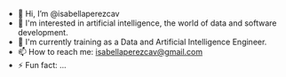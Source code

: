 - 👋 Hi, I’m @isabellaperezcav
- 👀 I'm interested in artificial intelligence, the world of data and software development. 
- 🌱 I'm currently training as a Data and Artificial Intelligence Engineer. 
- 📫 How to reach me: isabellaperezcav@gmail.com
- ⚡ Fun fact: ...

<!---
isabellaperezcav/isabellaperezcav is a ✨ special ✨ repository because its `README.md` (this file) appears on your GitHub profile.
You can click the Preview link to take a look at your changes.
--->
